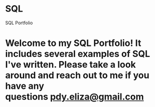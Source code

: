 # SQL 
SQL Portfolio
# Welcome to my SQL Portfolio! It includes several examples of SQL I've written. Please take a look around and reach out to me if you have any questions pdy.eliza@gmail.com
